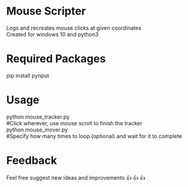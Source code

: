 # Mouse Scripter
 Logs and recreates mouse clicks at given coordinates\
 Created for windows 10 and python3
# Required Packages
 pip install pynput
# Usage
 python mouse_tracker.py\
 #Click wherever, use mouse scroll to finish the tracker\
 python mouse_mover.py\
 #Specify how many times to loop (optional) and wait for it to complete
# Feedback
 Feel free suggest new ideas and improvements 👍 👍 👍
